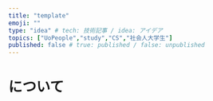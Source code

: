 ```yaml
---
title: "template"
emoji: ""
type: "idea" # tech: 技術記事 / idea: アイデア
topics: ["UoPeople","study","CS","社会人大学生"]
published: false # true: published / false: unpublished
---
```


# について

